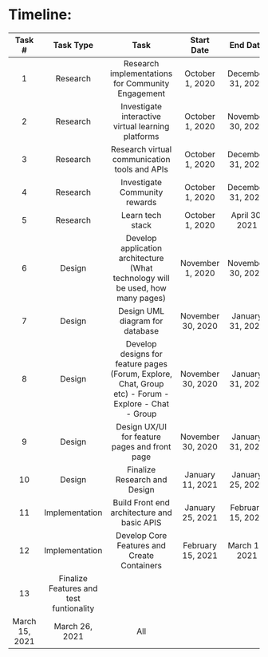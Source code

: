 # Timeline:
| Task # |    Task Type   |                                                                            Task                                                                           |     Start Date    |      End Date     | Assigned To |
|:------:|:--------------:|:---------------------------------------------------------------------------------------------------------------------------------------------------------:|:-----------------:|:-----------------:|:-----------:|
|    1   | Research       | Research implementations for Community Engagement                                                                                                         | October 1, 2020   | December 31, 2020 | All         |
|    2   | Research       | Investigate interactive virtual learning platforms                                                                                                        | October 1, 2020   | November 30, 2020 | All         |
|    3   | Research       | Research virtual communication tools and APIs                                                                                                             | October 1, 2020   | December 31, 2020 | All         |
|    4   | Research       | Investigate Community rewards                                                                                                                             | October 1, 2020   | December 31, 2020 | All         |
|    5   | Research       | Learn tech stack                                                                                                                                          | October 1, 2020   | April 30, 2021    | All         |
|    6   | Design         | Develop application architecture (What technology will be used, how many pages)                                                                           | November 1, 2020  | November 30, 2020 | All         |
|    7   | Design         | Design UML diagram for database                                                                                                                           | November 30, 2020 | January 31, 2021  | Backend     |
|    8   | Design         | Develop designs for feature pages (Forum, Explore, Chat, Group etc)     - Forum     - Explore     - Chat     - Group | November 30, 2020 | January 31, 2021  | Frontend    |
|    9   | Design         | Design UX/UI for feature pages and front page                                                                                                                                                | November 30, 2020 | January 31, 2021  | Backend     |                                        
|   10   | Design | Finalize Research and Design | January 11, 2021  | January 25, 2021    | All    |
|   11   | Implementation | Build Front end architecture and basic APIS                                                                                                              | January 25, 2021  | February 15, 2021    | All    |
|   12   | Implementation | Develop Core Features and Create Containers                                                                                                              | February 15, 2021  | March 15, 2021    | All   |
|   13   | Finalize Features and test funtionality                                                                                                         
| March 15, 2021  | March 26, 2021    | All   |

